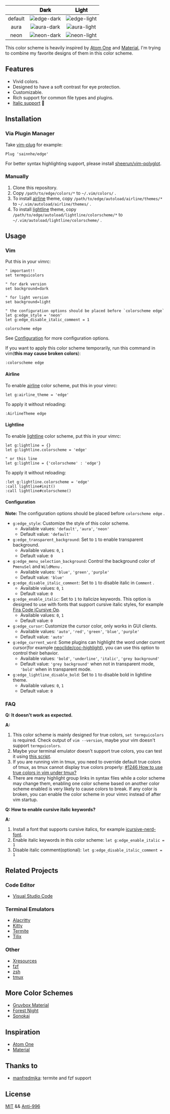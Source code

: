 |         |                                                         𝐃𝐚𝐫𝐤                                                          |                                                         𝐋𝐢𝐠𝐡𝐭                                                          |
| :-----: | :-------------------------------------------------------------------------------------------------------------------: | :--------------------------------------------------------------------------------------------------------------------: |
| default | ![edge-dark](https://user-images.githubusercontent.com/37491630/75647937-7a725200-5c46-11ea-8ebe-fd4354e39a1e.png) | ![edge-light](https://user-images.githubusercontent.com/37491630/75647946-7e9e6f80-5c46-11ea-9213-bead6430064e.png) |
| aura  | ![aura-dark](https://user-images.githubusercontent.com/37491630/75647942-7ba37f00-5c46-11ea-9118-b3745a3f6c59.png)  | ![aura-light](https://user-images.githubusercontent.com/37491630/75647949-7fcf9c80-5c46-11ea-96f8-c691f0fab5c3.png)  |
|  neon   |  ![neon-dark](https://user-images.githubusercontent.com/37491630/75647943-7cd4ac00-5c46-11ea-87ea-d5e57f4cd4e2.png)   |  ![neon-light](https://user-images.githubusercontent.com/37491630/75647952-8231f680-5c46-11ea-830a-8129638e87d5.png)   |

This color scheme is heavily inspired by [Atom One](https://github.com/atom/atom/tree/master/packages/one-dark-syntax) and [Material](https://github.com/equinusocio/material-theme), I'm trying to combine my favorite designs of them in this color scheme.

## Features

- Vivid colors.
- Designed to have a soft contrast for eye protection.
- Customizable.
- Rich support for common file types and plugins.
- [Italic support](https://github.com/sainnhe/icursive-nerd-font) 🎉

## Installation

### Via Plugin Manager

Take [vim-plug](https://github.com/junegunn/vim-plug) for example:

```vim
Plug 'sainnhe/edge'
```

For better syntax highlighting support, please install [sheerun/vim-polyglot](https://github.com/sheerun/vim-polyglot).

### Manually

1. Clone this repository.
2. Copy `/path/to/edge/colors/*` to `~/.vim/colors/` .
3. To install [airline](https://github.com/vim-airline/vim-airline) theme, copy `/path/to/edge/autoload/airline/themes/*` to `~/.vim/autoload/airline/themes/` .
4. To install [lightline](https://github.com/itchyny/lightline.vim) theme, copy `/path/to/edge/autoload/lightline/colorscheme/*` to `~/.vim/autoload/lightline/colorscheme/` .

## Usage

### Vim

Put this in your vimrc:

```vim
" important!!
set termguicolors

" for dark version
set background=dark

" for light version
set background=light

" the configuration options should be placed before `colorscheme edge`
let g:edge_style = 'neon'
let g:edge_disable_italic_comment = 1

colorscheme edge
```

See [Configuration](https://github.com/sainnhe/edge#configuration) for more configuration options.

If you want to apply this color scheme temporarily, run this command in vim(**this may cause broken colors**):

```vim
:colorscheme edge
```

#### Airline

To enable [airline](https://github.com/vim-airline/vim-airline) color scheme, put this in your vimrc:

```vim
let g:airline_theme = 'edge'
```

To apply it without reloading:

```vim
:AirlineTheme edge
```

#### Lightline

To enable [lightline](https://github.com/itchyny/lightline.vim) color scheme, put this in your vimrc:

```vim
let g:lightline = {}
let g:lightline.colorscheme = 'edge'

" or this line
let g:lightline = {'colorscheme' : 'edge'}
```

To apply it without reloading:

```vim
:let g:lightline.colorscheme = 'edge'
:call lightline#init()
:call lightline#colorscheme()
```

#### Configuration

**Note:** The configuration options should be placed before `colorscheme edge` .

- `g:edge_style`: Customize the style of this color scheme.
  - Available values: `'default'`, `'aura'`, `'neon'`
  - Default value: `'default'`
- `g:edge_transparent_background`: Set to `1` to enable transparent background.
  - Available values: `0`, `1`
  - Default value: `0`
- `g:edge_menu_selection_background`: Control the background color of `PmenuSel` and `WildMenu` .
  - Available values: `'blue'`, `'green'`, `'purple'`
  - Default value: `'blue'`
- `g:edge_disable_italic_comment`: Set to `1` to disable italic in `Comment` .
  - Available values: `0`, `1`
  - Default value: `0`
- `g:edge_enable_italic`: Set to `1` to italicize keywords. This option is designed to use with fonts that support cursive italic styles, for example [Fira Code iCursive Op](https://github.com/sainnhe/icursive-nerd-font).
  - Available values: `0`, `1`
  - Default value: `0`
- `g:edge_cursor`: Customize the cursor color, only works in GUI clients.
  - Available values: `'auto'`, `'red'`, `'green'`, `'blue'`, `'purple'`
  - Default value: `'auto'`
- `g:edge_current_word`: Some plugins can highlight the word under current cursor(for example [neoclide/coc-highlight](https://github.com/neoclide/coc-highlight)), you can use this option to control their behavior.
  - Available values: `'bold'`, `'underline'`, `'italic'`, `'grey background'`
  - Default value: `'grey background'` when not in transparent mode, `'bold'` when in transparent mode.
- `g:edge_lightline_disable_bold`: Set to `1` to disable bold in lightline theme.
  - Available values: `0`, `1`
  - Default value: `0`

### FAQ

**Q: It doesn't work as expected.**

**A:**

1. This color scheme is mainly designed for true colors, `set termguicolors` is required. Check output of `vim --version`, maybe your vim doesn't support `termguicolors`.
2. Maybe your terminal emulator doesn't support true colors, you can test it using [this script](https://unix.stackexchange.com/questions/404414/print-true-color-24-bit-test-pattern).
3. If you are running vim in tmux, you need to override default true colors of tmux, as tmux cannot display true colors properly: [#1246 How to use true colors in vim under tmux?](https://github.com/tmux/tmux/issues/1246)
4. There are many highlight group links in syntax files while a color scheme may change them, enabling one color scheme based on another color scheme enabled is very likely to cause colors to break. If any color is broken, you can enable the color scheme in your vimrc instead of after vim startup.

**Q: How to enable cursive italic keywords?**

**A:**

1. Install a font that supports cursive italics, for example [icursive-nerd-font](https://github.com/sainnhe/icursive-nerd-font).
2. Enable italic keywords in this color scheme: `let g:edge_enable_italic = 1`
3. Disable italic comment(optional): `let g:edge_disable_italic_comment = 1`

## Related Projects

### Code Editor

- [Visual Studio Code](https://github.com/sainnhe/edge-vscode)

### Terminal Emulators

- [Alacritty](./alacritty/README.md)
- [Kitty](./kitty/README.md)
- [Termite](./termite/README.md)
- [Tilix](./tilix/README.md)

### Other

- [Xresources](./xresources/README.md)
- [fzf](./fzf/README.md)
- [zsh](https://github.com/sainnhe/edge/tree/master/zsh)
- [tmux](https://gist.github.com/sainnhe/b8240bc047313fd6185bb8052df5a8fb)

## More Color Schemes

- [Gruvbox Material](https://github.com/sainnhe/gruvbox-material)
- [Forest Night](https://github.com/sainnhe/forest-night)
- [Sonokai](https://github.com/sainnhe/sonokai)

## Inspiration

- [Atom One](https://github.com/atom/atom/tree/master/packages/one-dark-syntax)
- [Material](https://github.com/equinusocio/material-theme)

## Thanks to

- [manfredmjka](https://github.com/manfredmjka): termite and fzf support

## License

[MIT](./LICENSE) && [Anti-996](./Anti-996-LICENSE)

